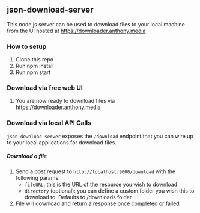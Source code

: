 ## json-download-server

This node.js server can be used to download files to your local machine from the UI hosted at https://downloader.anthony.media

### How to setup

1. Clone this repo
2. Run npm install
3. Run npm start

### Download via free web UI

1. You are now ready to download files via https://downloader.anthony.media

### Download via local API Calls

`json-download-server` exposes the `/download` endpoint that you can wire up to your local applications for download files.

##### Download a file

1. Send a post request to `http://localhost:9000/download` with the following params:
   - `fileURL`: this is the URL of the resource you wish to download
   - `directory` (optional): you can define a custom folder you wish this to download to. Defaults to /downloads folder
2. File will download and return a response once completed or failed
